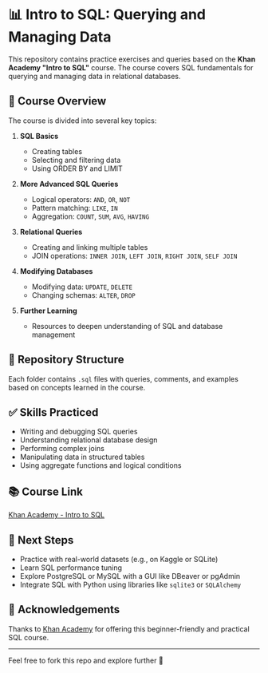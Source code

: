 # 📊 Intro to SQL: Querying and Managing Data

This repository contains practice exercises and queries based on the **Khan Academy "Intro to SQL"** course. The course covers SQL fundamentals for querying and managing data in relational databases.

## 🚀 Course Overview

The course is divided into several key topics:

1. **SQL Basics**
   - Creating tables
   - Selecting and filtering data
   - Using ORDER BY and LIMIT

2. **More Advanced SQL Queries**
   - Logical operators: `AND`, `OR`, `NOT`
   - Pattern matching: `LIKE`, `IN`
   - Aggregation: `COUNT`, `SUM`, `AVG`, `HAVING`

3. **Relational Queries**
   - Creating and linking multiple tables
   - JOIN operations: `INNER JOIN`, `LEFT JOIN`, `RIGHT JOIN`, `SELF JOIN`

4. **Modifying Databases**
   - Modifying data: `UPDATE`, `DELETE`
   - Changing schemas: `ALTER`, `DROP`

5. **Further Learning**
   - Resources to deepen understanding of SQL and database management

## 📁 Repository Structure



Each folder contains `.sql` files with queries, comments, and examples based on concepts learned in the course.

## ✅ Skills Practiced

- Writing and debugging SQL queries
- Understanding relational database design
- Performing complex joins
- Manipulating data in structured tables
- Using aggregate functions and logical conditions

## 📚 Course Link

[Khan Academy - Intro to SQL](https://www.khanacademy.org/computing/computer-programming/sql)

## 🧠 Next Steps

- Practice with real-world datasets (e.g., on Kaggle or SQLite)
- Learn SQL performance tuning
- Explore PostgreSQL or MySQL with a GUI like DBeaver or pgAdmin
- Integrate SQL with Python using libraries like `sqlite3` or `SQLAlchemy`

## 🙌 Acknowledgements

Thanks to [Khan Academy](https://www.khanacademy.org/) for offering this beginner-friendly and practical SQL course.

---

Feel free to fork this repo and explore further 🚀


